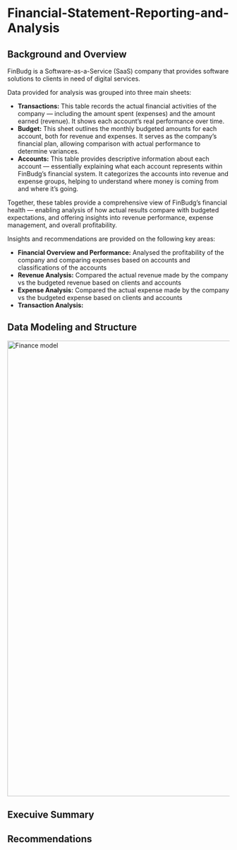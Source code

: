  # Financial-Statement-Reporting-and-Analysis
 ## Background and Overview
FinBudg is a Software-as-a-Service (SaaS) company that provides software solutions to clients in need of digital services.

Data provided for analysis was grouped into three main sheets:
- **Transactions:** This table records the actual financial activities of the company — including the amount spent (expenses) and the amount earned (revenue). It shows each account’s real performance over time.
- **Budget:** This sheet outlines the monthly budgeted amounts for each account, both for revenue and expenses. It serves as the company’s financial plan, allowing comparison with actual performance to determine variances.
- **Accounts:** This table provides descriptive information about each account — essentially explaining what each account represents within FinBudg’s financial system. It categorizes the accounts into revenue and expense groups, helping to understand where money is coming from and where it’s going.

Together, these tables provide a comprehensive view of FinBudg’s financial health — enabling analysis of how actual results compare with budgeted expectations, and offering insights into revenue performance, expense management, and overall profitability.

Insights and recommendations are provided on the following key areas:
- **Financial Overview and Performance:** Analysed the profitability of the company and comparing expenses based on accounts and classifications of the accounts
- **Revenue Analysis:** Compared the actual revenue made by the company vs the budgeted revenue based on clients and accounts
- **Expense Analysis:** Compared the actual expense made by the company vs the budgeted expense based on clients and accounts
- **Transaction Analysis:** 
 ## Data Modeling and Structure
 <img width="1460" height="1030" alt="Finance model" src="https://github.com/user-attachments/assets/6198d341-e686-413f-8af4-faff1e98ba09" />
 
 ## Execuive Summary
 ## Recommendations
